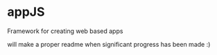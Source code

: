 # appJS
Framework for creating web based apps

will make a proper readme when significant progress has been made :)
